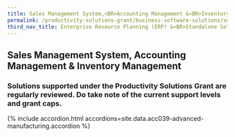 ```yaml
---
title: Sales Management System,<BR>Accounting Management &<BR>Inventory Management
permalink: /productivity-solutions-grant/business-software-solutions/sms-am--crm
third_nav_title: Enterprise Resource Planning (ERP) &<BR>Standalone Solutions
---
```


## Sales Management System, Accounting Management & Inventory Management

### Solutions supported under the Productivity Solutions Grant are regularly reviewed. Do take note of the current support levels and grant caps.

{% include accordion.html accordions=site.data.acc039-advanced-manufacturing.accordion %}